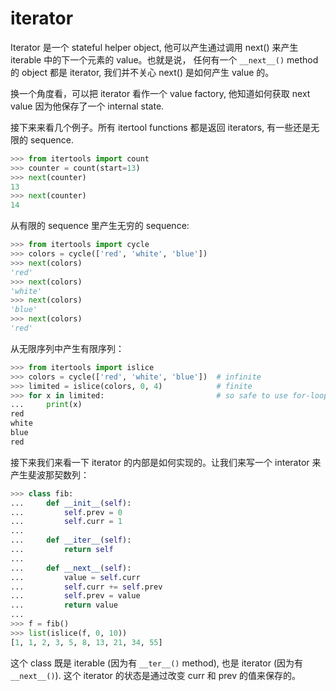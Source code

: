 # iterator

Iterator 是一个 stateful helper object, 他可以产生通过调用 next() 来产生 iterable 中的下一个元素的 value。也就是说， 任何有一个 `__next__()` method 的 object 都是 iterator, 我们并不关心 next() 是如何产生 value 的。

换一个角度看，可以把 iterator 看作一个 value factory, 他知道如何获取 next value 因为他保存了一个 internal state.

接下来来看几个例子。所有 itertool functions 都是返回 iterators, 有一些还是无限的 sequence.

```python
>>> from itertools import count
>>> counter = count(start=13)
>>> next(counter)
13
>>> next(counter)
14
```

从有限的 sequence 里产生无穷的 sequence:

```python
>>> from itertools import cycle
>>> colors = cycle(['red', 'white', 'blue'])
>>> next(colors)
'red'
>>> next(colors)
'white'
>>> next(colors)
'blue'
>>> next(colors)
'red'
```

从无限序列中产生有限序列：

```python
>>> from itertools import islice
>>> colors = cycle(['red', 'white', 'blue'])  # infinite
>>> limited = islice(colors, 0, 4)            # finite
>>> for x in limited:                         # so safe to use for-loop on
...     print(x)
red
white
blue
red
```

接下来我们来看一下 iterator 的内部是如何实现的。让我们来写一个 interator 来产生斐波那契数列：

```python
>>> class fib:
...     def __init__(self):
...         self.prev = 0
...         self.curr = 1
...
...     def __iter__(self):
...         return self
...
...     def __next__(self):
...         value = self.curr
...         self.curr += self.prev
...         self.prev = value
...         return value
...
>>> f = fib()
>>> list(islice(f, 0, 10))
[1, 1, 2, 3, 5, 8, 13, 21, 34, 55]
```

这个 class 既是 iterable (因为有 `__ter__()` method), 也是 iterator (因为有 `__next__()`). 这个 iterator 的状态是通过改变 curr 和 prev 的值来保存的。








